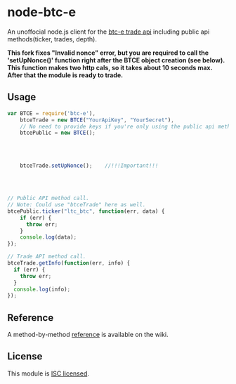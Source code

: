 node-btc-e
=====

An unoffocial node.js client for the [btc-e trade api](https://btc-e.com/api/documentation) including public api methods(ticker, trades, depth).

__This fork fixes "Invalid nonce" error, but you are  required to call the 'setUpNonce()' function right after the BTCE object creation (see below). This function makes two http cals, so it takes about 10 seconds max. After that the module is ready to trade.__


## Usage

```javascript
var BTCE = require('btc-e'),
    btceTrade = new BTCE("YourApiKey", "YourSecret"),
    // No need to provide keys if you're only using the public api methods.
    btcePublic = new BTCE();
    
    
    
    
    btceTrade.setUpNonce();    //!!!Important!!!
    
    
    
    
// Public API method call.
// Note: Could use "btceTrade" here as well.
btcePublic.ticker("ltc_btc", function(err, data) {
    if (err) {
      throw err;
    }
    console.log(data);
});

// Trade API method call.
btceTrade.getInfo(function(err, info) {
  if (err) {
    throw err;
  }
  console.log(info);
});
```

## Reference

A method-by-method [reference](https://github.com/scud43/node-btc-e/wiki/API-Reference) is available on the wiki.

## License

This module is [ISC licensed](https://github.com/scud43/node-btc-e/blob/master/LICENSE.txt).
